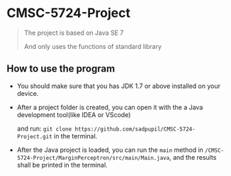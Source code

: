 # CMSC-5724-Project
> The project is based on Java SE 7
>
> And only uses the functions of standard library

## How to use the program
+ You should make sure that you has JDK 1.7 or above installed on your device.

+ After a project folder is created, you can open it with the a Java development tool(like IDEA or VScode) 

  and run: `git clone https://github.com/sadpupil/CMSC-5724-Project.git` in the terminal.

+ After the Java project is loaded, you can run the `main` method in `/CMSC-5724-Project/MarginPerceptron/src/main/Main.java`, and the results shall be printed in the terminal.



